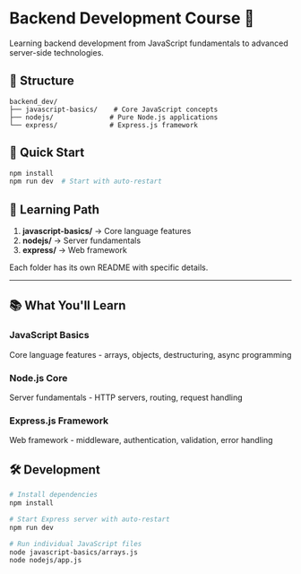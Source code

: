 # Backend Development Course 🚀

Learning backend development from JavaScript fundamentals to advanced server-side technologies.

## 📁 Structure

```
backend_dev/
├── javascript-basics/    # Core JavaScript concepts
├── nodejs/              # Pure Node.js applications  
└── express/             # Express.js framework
```

## 🚀 Quick Start

```bash
npm install
npm run dev  # Start with auto-restart
```

## 🎯 Learning Path

1. **javascript-basics/** → Core language features
2. **nodejs/** → Server fundamentals  
3. **express/** → Web framework

Each folder has its own README with specific details.

---
## 📚 What You'll Learn

### JavaScript Basics
Core language features - arrays, objects, destructuring, async programming

### Node.js Core  
Server fundamentals - HTTP servers, routing, request handling

### Express.js Framework
Web framework - middleware, authentication, validation, error handling

## 🛠️ Development

```bash
# Install dependencies
npm install

# Start Express server with auto-restart
npm run dev

# Run individual JavaScript files
node javascript-basics/arrays.js
node nodejs/app.js
```